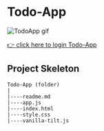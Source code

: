 <h1>Todo-App</h1>

![TodoApp gif](./TodoApp.gif)

[👉 click here to login Todo-App](https://ilkerkr.github.io/Todo-App/)

<h2>Project Skeleton</h2>

```
Todo-App (folder)
|
|----readme.md                  
|----app.js            
|----index.html  
|----style.css
|----vanilla-tilt.js
```